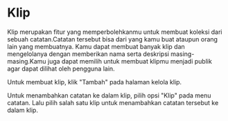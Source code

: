 # Klip

Klip merupakan fitur yang memperbolehkanmu untuk membuat koleksi dari sebuah catatan.Catatan tersebut bisa dari yang kamu buat ataupun orang lain yang membuatnya. Kamu dapat membuat banyak klip dan mengelolanya dengan memberikan nama serta deskripsi masing-masing.Kamu juga dapat memilih untuk membuat klipmu menjadi publik agar dapat dilihat oleh pengguna lain.

Untuk membuat klip, klik "Tambah" pada halaman kelola klip.

Untuk menambahkan catatan ke dalam klip, pilih opsi "Klip" pada menu catatan. Lalu pilih salah satu klip untuk menambahkan catatan tersebut ke dalam klip.
